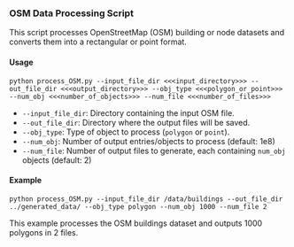 ### OSM Data Processing Script

This script processes OpenStreetMap (OSM) building or node datasets and converts them into a rectangular or point format.

#### Usage

```
python process_OSM.py --input_file_dir <<<input_directory>>> --out_file_dir <<<output_directory>>> --obj_type <<<polygon_or_point>>> --num_obj <<<number_of_objects>>> --num_file <<<number_of_files>>>
```

- `--input_file_dir`: Directory containing the input OSM file.
- `--out_file_dir`: Directory where the output files will be saved.
- `--obj_type`: Type of object to process (`polygon` or `point`).
- `--num_obj`: Number of output entries/objects to process (default: 1e8)
- `--num_file`: Number of output files to generate, each containing `num_obj` objects (default: 2)

#### Example

```
python process_OSM.py --input_file_dir /data/buildings --out_file_dir ../generated_data/ --obj_type polygon --num_obj 1000 --num_file 2
```

This example processes the OSM buildings dataset and outputs 1000 polygons in 2 files.